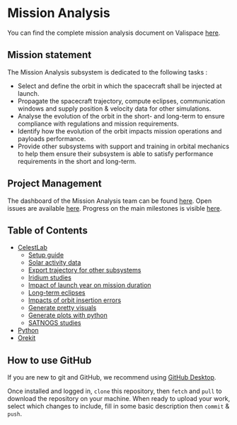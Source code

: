 # Mission Analysis

You can find the complete mission analysis document on Valispace [here](https://tolosat.valispace.com/project/26/analyses/32).

## Mission statement
The Mission Analysis subsystem is dedicated to the following tasks :
- Select and define the orbit in which the spacecraft shall be injected at launch.
- Propagate the spacecraft trajectory, compute eclipses, communication windows and supply position & velocity data for other simulations.
- Analyse the evolution of the orbit in the short- and long-term to ensure compliance with regulations and mission requirements.
- Identify how the evolution of the orbit impacts mission operations and payloads performance.
- Provide other subsystems with support and training in orbital mechanics to help them ensure their subsystem is able to satisfy performance requirements in the short and long-term.

## Project Management
The dashboard of the Mission Analysis team can be found [here](https://github.com/orgs/TOLOSAT/projects/1/views/1).
Open issues are available [here](https://github.com/TOLOSAT/mission-analysis/issues).
Progress on the main milestones is visible [here](https://github.com/TOLOSAT/mission-analysis/milestones).

## Table of Contents
<!-- Start TOC (do not remove me) -->
* [CelestLab](celestlab)
  * [Setup guide](celestlab/Celestlabsetup)
  * [Solar activity data](celestlab/Data)
  * [Export trajectory for other subsystems](celestlab/ExportTrajectory)
  * [Iridium studies](celestlab/Iridium)
  * [Impact of launch year on mission duration](celestlab/LaunchYearMissionDuration)
  * [Long-term eclipses](celestlab/LongTermEclipses)
  * [Impacts of orbit insertion errors](celestlab/OrbitInsertionErrors)
  * [Generate pretty visuals](celestlab/PrettyVisuals)
  * [Generate plots with python](celestlab/PythonPlots)
  * [SATNOGS studies](celestlab/SATNOGS)
* [Python](python)
* [Orekit](orekit)
<!-- End TOC (do not remove me) -->

## How to use GitHub
If you are new to git and GitHub, we recommend using [GitHub Desktop](https://desktop.github.com/).

Once installed and logged in, `clone` this repository, then `fetch` and `pull` to download the repository on your machine.
When ready to upload your work, select which changes to include, fill in some basic description then `commit` & `push`.
